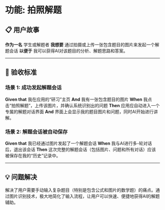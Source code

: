 # 功能: 拍照解题

## 📋 用户故事
**作为一名** 学生或解题者
**我想要** 通过拍摄或上传一张包含题目的图片来发起一个解题会话
**以便于** 我可以获得AI对该题目的分析、解题思路和答案。

---

## 🎯 验收标准

### 场景 1: 成功发起解题会话

**Given that** 我在应用的“研习”主页
**And** 我有一张包含题目的图片
**When** 我点击“拍照解题”，上传该图片，并确认系统识别出的问题
**Then** 应用应自动进入一个专属的解题对话界面
**And** 界面上会显示我的题目图片和问题，同时AI开始进行讲解。

### 场景 2: 解题会话被自动保存

**Given that** 我已经通过图片发起了一个解题会话
**When** 我与AI进行多-轮对话后，退出该会话
**Then** 这次完整的解题会话（包括图片、问题和所有对话）应该被保存在我的“历史”记录中。

---

## 💡 问题解决
解决了用户需要手动输入复杂题目（特别是包含公式和图片的数学题）的痛点。通过图片识别技术，极大地简化了输入流程，让用户可以快速、便捷地获得AI的解题辅助。